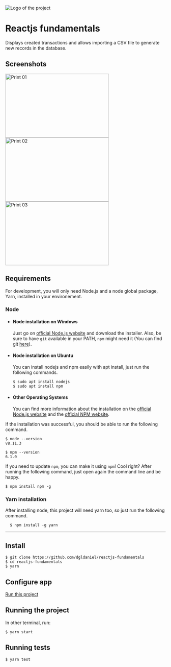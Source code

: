 ![Logo of the project](https://camo.githubusercontent.com/a869a2aaab296ef925343d7e76518cd213eb0a30/68747470733a2f2f73746f726167652e676f6f676c65617069732e636f6d2f676f6c64656e2d77696e642f626f6f7463616d702d676f737461636b2f6865616465722d6465736166696f732d6e65772e706e67)

# Reactjs fundamentals

Displays created transactions and allows importing a CSV file to generate new records in the database.

## Screenshots

<p float="left">
<img src="https://github.com/dgldaniel/reactjs-fundamentals/blob/master/public/screen_shot_01.png?raw=true" width="325" height="200" alt="Print 01" />
<img src="https://github.com/dgldaniel/reactjs-fundamentals/blob/master/public/screen_shot_02.png?raw=true" width="325" height="200" alt="Print 02" />
<img src="https://github.com/dgldaniel/reactjs-fundamentals/blob/master/public/screen_shot_03.png?raw=true" width="325" height="200" alt="Print 03" />
</p>

## Requirements

For development, you will only need Node.js and a node global package, Yarn, installed in your environement.

### Node

- #### Node installation on Windows

  Just go on [official Node.js website](https://nodejs.org/) and download the installer.
  Also, be sure to have `git` available in your PATH, `npm` might need it (You can find git [here](https://git-scm.com/)).

- #### Node installation on Ubuntu

  You can install nodejs and npm easily with apt install, just run the following commands.

      $ sudo apt install nodejs
      $ sudo apt install npm

- #### Other Operating Systems
  You can find more information about the installation on the [official Node.js website](https://nodejs.org/) and the [official NPM website](https://npmjs.org/).

If the installation was successful, you should be able to run the following command.

    $ node --version
    v8.11.3

    $ npm --version
    6.1.0

If you need to update `npm`, you can make it using `npm`! Cool right? After running the following command, just open again the command line and be happy.

    $ npm install npm -g

###

### Yarn installation

After installing node, this project will need yarn too, so just run the following command.

      $ npm install -g yarn

---

## Install

    $ git clone https://github.com/dgldaniel/reactjs-fundamentals
    $ cd reactjs-fundamentals
    $ yarn

## Configure app

[Run this project](https://github.com/dgldaniel/nodejs-typeorm-upload)

## Running the project

In other terminal, run:

    $ yarn start

## Running tests

    $ yarn test
